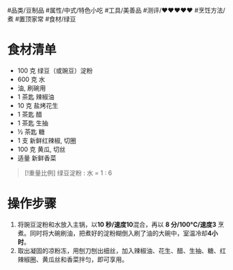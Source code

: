 #品类/豆制品  #属性/中式/特色小吃 #工具/美善品 #测评/♥♥♥♥♥ #烹饪方法/煮 #置顶家常 #食材/绿豆 
# 食材清单

- 100 克 绿豆（或豌豆）淀粉
- 600 克 水
- 油, 刷碗用
- 1 茶匙 辣椒油
- 10 克 盐烤花生
- 1 茶匙 醋
- 1 茶匙 生抽
- ½ 茶匙 糖
- 1 支 新鲜红辣椒, 切圈
- 100 克 黄瓜, 切丝
- 适量 新鲜香菜

>[!重量比例]
>绿豆淀粉 : 水 = 1 : 6


# 操作步骤

1. 将豌豆淀粉和水放入主锅，以**10 秒/速度10**混合，再以 **8 分/100°C/速度3** 烹煮。同时将大碗刷油，把煮好的淀粉糊倒入刷了油的大碗中，室温冷却**4小时**。
2. 取出凝固的凉粉冻，用刨刀刨出细丝，加入辣椒油、花生、醋、生抽、糖、红辣椒圈、黄瓜丝和香菜拌匀，即可享用。
